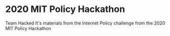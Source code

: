# 2020 MIT Policy Hackathon
Team Hacked It's materials from the Internet Policy challenge from the 2020 MIT Policy Hackathon
